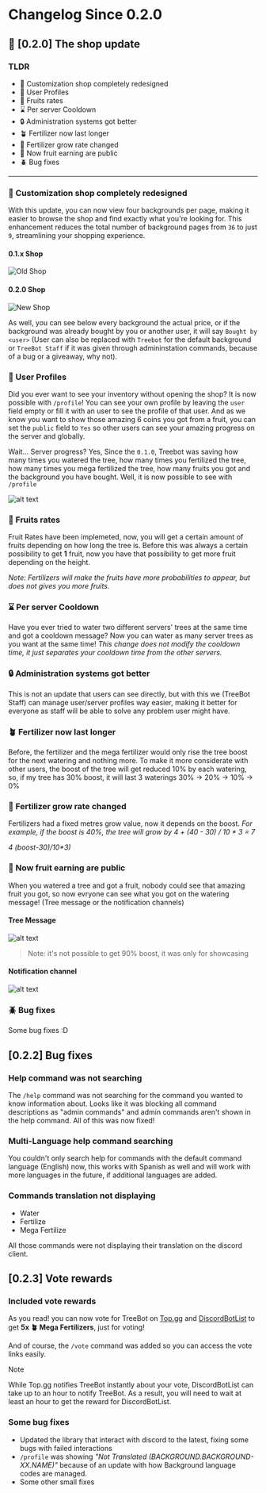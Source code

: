 # Changelog Since 0.2.0

## 🛒 [0.2.0] The shop update

### TLDR

- 🎨 Customization shop completely redesigned
- 👤 User Profiles
- 🍎 Fruits rates
- ⌛ Per server Cooldown
- 🔒 Administration systems got better
- 🪴 Fertilizer now last longer
- 🌲 Fertilizer grow rate changed
- 🍎 Now fruit earning are public
- 🪲 Bug fixes

---

### 🎨 Customization shop completely redesigned

With this update, you can now view four backgrounds per page, making it easier to browse the shop and find exactly what you're looking for. This enhancement reduces the total number of background pages from `36` to just `9`, streamlining your shopping experience.

#### 0.1.x Shop

![Old Shop](../images/old_shop0.1.x.png)

#### 0.2.0 Shop

![New Shop](../images/new_shop0.2.0.png)

As well, you can see below every background the actual price, or if the background was already bought by you or another user, it will say `Bought by <user>` (User can also be replaced with `Treebot` for the default background or `TreeBot Staff` if it was given through admininstation commands, because of a bug or a giveaway, why not).

### 👤 User Profiles

Did you ever want to see your inventory without opening the shop?
It is now possible with `/profile`!
You can see your own profile by leaving the `user` field empty or fill it with an user to see the profile of that user. And as we know you want to show those amazing 6 coins you got from a fruit, you can set the `public` field to `Yes` so other users can see your amazing progress on the server and globally.

Wait... Server progress?
Yes, Since the `0.1.0`, Treebot was saving how many times you watered the tree, how many times you fertilized the tree, how many times you mega fertilized the tree, how many fruits you got and the background you have bought. Well, it is now possible to see with `/profile`

![alt text](../images/profile.png)

### 🍎 Fruits rates

Fruit Rates have been implemeted, now, you will get a certain amount of fruits depending on how long the tree is. Before this was always a certain possibility to get **1** fruit, now you have that possibility to get more fruit depending on the height.

*Note: Fertilizers will make the fruits have more probabilities to appear, but does not gives you more fruits.*

### ⌛ Per server Cooldown

Have you ever tried to water two different servers' trees at the same time and got a cooldown message? Now you can water as many server trees as you want at the same time!
*This change does not modify the cooldown time, it just separates your cooldown time from the other servers.*

### 🔒 Administration systems got better

This is not an update that users can see directly, but with this we (TreeBot Staff) can manage user/server profiles way easier, making it better for everyone as staff will be able to solve any problem user might have.

### 🪴 Fertilizer now last longer

Before, the fertilizer and the mega fertilizer would only rise the tree boost for the next watering and nothing more. To make it more considerate with other users, the boost of the tree will get reduced 10% by each watering, so, if my tree has 30% boost, it will last 3 waterings
30% -> 20% -> 10% -> 0%

### 🌲 Fertilizer grow rate changed

Fertilizers had a fixed metres grow value, now it depends on the boost.
*For example, if the boost is 40%, the tree will grow by 4 + (40 - 30) / 10 * 3 = 7*

*4 (boost-30)/10\*3)*

### 🍎 Now fruit earning are public

When you watered a tree and got a fruit, nobody could see that amazing fruit you got, so now evryone can see what you got on the watering message! (Tree message or the notification channels)

#### Tree Message

![alt text](../images/treefruitsearning.png)
> Note: it's not possible to get 90% boost, it was only for showcasing

#### Notification channel

![alt text](../images/notificationfruits.png)

### 🪲 Bug fixes

Some bug fixes :D

## [0.2.2] Bug fixes

### Help command was not searching

The `/help` command was not searching for the command you wanted to know information about. Looks like it was blocking all command descriptions as "admin commands" and admin commands aren't shown in the help command. All of this was now fixed!

### Multi-Language help command searching

You couldn't only search help for commands with the default command language (English) now, this works with Spanish as well and will work with more languages in the future, if additional languages are added.

### Commands translation not displaying

- Water
- Fertilize
- Mega Fertilize

All those commands were not displaying their translation on the discord client.

## [0.2.3] Vote rewards

### Included vote rewards

As you read! you can now vote for TreeBot on [Top.gg](https://top.gg/bot/1169844816176230480/vote) and [DiscordBotList](https://discordbotlist.com/bots/treebot-1943/upvote) to get **5x 🪴 Mega Fertilizers**, just for voting!

And of course, the `/vote` command was added so you can access the vote links easily.

> [!NOTE]
> While Top.gg notifies TreeBot instantly about your vote, DiscordBotList can take up to an hour to notify TreeBot. As a result, you will need to wait at least an hour to get the reward for DiscordBotList.

### Some bug fixes

- Updated the library that interact with discord to the latest, fixing some bugs with failed interactions
- `/profile` was showing *"Not Translated (BACKGROUND.BACKGROUND-XX.NAME)"* because of an update with how Background language codes are managed.
- Some other small fixes
 